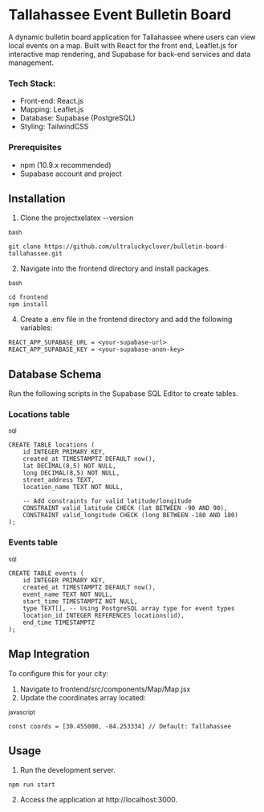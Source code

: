 # Tallahassee Event Bulletin Board

A dynamic bulletin board application for Tallahassee where users can view local events on a map. Built with React for the front end, Leaflet.js for interactive map rendering, and Supabase for back-end services and data management.

### Tech Stack:
 * Front-end: React.js
 * Mapping: Leaflet.js
 * Database: Supabase (PostgreSQL)
 * Styling: TailwindCSS

### Prerequisites
* npm (10.9.x recommended)
* Supabase account and project

## Installation

1. Clone the projectxelatex --version

<sub>bash</sub>

```
git clone https://github.com/ultraluckyclover/bulletin-board-tallahassee.git
```
2. Navigate into the frontend directory and install packages.

<sub>bash</sub>
```
cd frontend
npm install
```

4. Create a .env file in the frontend directory and add the following variables:
```
REACT_APP_SUPABASE_URL = <your-supabase-url>
REACT_APP_SUPABASE_KEY = <your-supabase-anon-key>
```

## Database Schema

Run the following scripts in the Supabase SQL Editor to create tables.

### Locations table

<sub>sql</sub>
```
CREATE TABLE locations (
    id INTEGER PRIMARY KEY,
    created_at TIMESTAMPTZ DEFAULT now(),
    lat DECIMAL(8,5) NOT NULL,
    long DECIMAL(8,5) NOT NULL,
    street_address TEXT,
    location_name TEXT NOT NULL,
    
    -- Add constraints for valid latitude/longitude
    CONSTRAINT valid_latitude CHECK (lat BETWEEN -90 AND 90),
    CONSTRAINT valid_longitude CHECK (long BETWEEN -180 AND 180)
);
```

### Events table

<sub>sql</sub>
```
CREATE TABLE events (
    id INTEGER PRIMARY KEY,
    created_at TIMESTAMPTZ DEFAULT now(),
    event_name TEXT NOT NULL,
    start_time TIMESTAMPTZ NOT NULL,
    type TEXT[], -- Using PostgreSQL array type for event types
    location_id INTEGER REFERENCES locations(id),
    end_time TIMESTAMPTZ
);
```
## Map Integration

To configure this for your city:

1. Navigate to frontend/src/components/Map/Map.jsx
2. Update the coordinates array located:

<sub>javascript</sub>
```
const coords = [30.455000, -84.253334] // Default: Tallahassee
```

## Usage

1. Run the development server.
```
npm run start
```

2. Access the application at http://localhost:3000.







